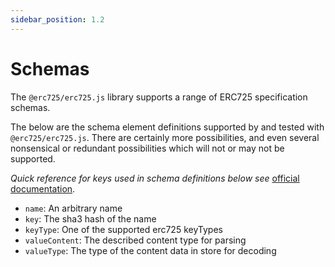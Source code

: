 ```yaml
---
sidebar_position: 1.2
---
```


# Schemas

The `@erc725/erc725.js` library supports a range of ERC725 specification schemas.

The below are the schema element definitions supported by and tested
with `@erc725/erc725.js`. There are certainly more possibilities, and even several
nonsensical or redundant possibilities which will not or may not be
supported.

_Quick reference for keys used in schema definitions below see_
[official
documentation](https://github.com/lukso-network/LIPs/blob/master/LSPs/LSP-2-ERC725YJSONSchema.md).

- `name`: An arbitrary name
- `key`: The sha3 hash of the name
- `keyType`: One of the supported erc725 keyTypes
- `valueContent`: The described content type for parsing
- `valueType`: The type of the content data in store for decoding
